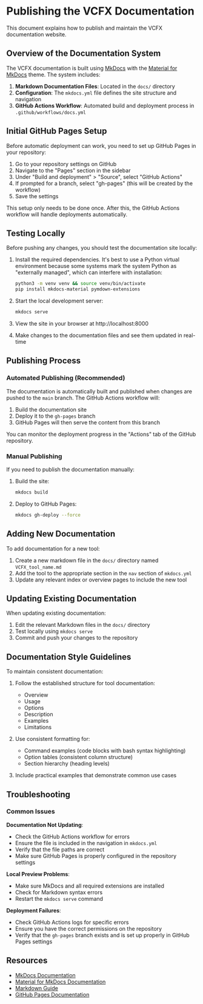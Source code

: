 # Publishing the VCFX Documentation

This document explains how to publish and maintain the VCFX documentation website.

## Overview of the Documentation System

The VCFX documentation is built using [MkDocs](https://www.mkdocs.org/) with the [Material for MkDocs](https://squidfunk.github.io/mkdocs-material/) theme. The system includes:

1. **Markdown Documentation Files**: Located in the `docs/` directory
2. **Configuration**: The `mkdocs.yml` file defines the site structure and navigation
3. **GitHub Actions Workflow**: Automated build and deployment process in `.github/workflows/docs.yml`

## Initial GitHub Pages Setup

Before automatic deployment can work, you need to set up GitHub Pages in your repository:

1. Go to your repository settings on GitHub
2. Navigate to the "Pages" section in the sidebar
3. Under "Build and deployment" > "Source", select "GitHub Actions"
4. If prompted for a branch, select "gh-pages" (this will be created by the workflow)
5. Save the settings

This setup only needs to be done once. After this, the GitHub Actions workflow will handle deployments automatically.

## Testing Locally

Before pushing any changes, you should test the documentation site locally:

1. Install the required dependencies. It's best to use a Python virtual
   environment because some systems mark the system Python as
   "externally managed", which can interfere with installation:
   ```bash
   python3 -m venv venv && source venv/bin/activate
   pip install mkdocs-material pymdown-extensions
   ```

2. Start the local development server:
   ```bash
   mkdocs serve
   ```

3. View the site in your browser at http://localhost:8000

4. Make changes to the documentation files and see them updated in real-time

## Publishing Process

### Automated Publishing (Recommended)

The documentation is automatically built and published when changes are pushed to the `main` branch. The GitHub Actions workflow will:

1. Build the documentation site
2. Deploy it to the `gh-pages` branch
3. GitHub Pages will then serve the content from this branch

You can monitor the deployment progress in the "Actions" tab of the GitHub repository.

### Manual Publishing

If you need to publish the documentation manually:

1. Build the site:
   ```bash
   mkdocs build
   ```

2. Deploy to GitHub Pages:
   ```bash
   mkdocs gh-deploy --force
   ```

## Adding New Documentation

To add documentation for a new tool:

1. Create a new markdown file in the `docs/` directory named `VCFX_tool_name.md`
2. Add the tool to the appropriate section in the `nav` section of `mkdocs.yml`
3. Update any relevant index or overview pages to include the new tool

## Updating Existing Documentation

When updating existing documentation:

1. Edit the relevant Markdown files in the `docs/` directory
2. Test locally using `mkdocs serve`
3. Commit and push your changes to the repository

## Documentation Style Guidelines

To maintain consistent documentation:

1. Follow the established structure for tool documentation:
   - Overview
   - Usage
   - Options
   - Description
   - Examples
   - Limitations

2. Use consistent formatting for:
   - Command examples (code blocks with bash syntax highlighting)
   - Option tables (consistent column structure)
   - Section hierarchy (heading levels)

3. Include practical examples that demonstrate common use cases

## Troubleshooting

### Common Issues

**Documentation Not Updating**:
- Check the GitHub Actions workflow for errors
- Ensure the file is included in the navigation in `mkdocs.yml`
- Verify that the file paths are correct
- Make sure GitHub Pages is properly configured in the repository settings

**Local Preview Problems**:
- Make sure MkDocs and all required extensions are installed
- Check for Markdown syntax errors
- Restart the `mkdocs serve` command

**Deployment Failures**:
- Check GitHub Actions logs for specific errors
- Ensure you have the correct permissions on the repository
- Verify that the `gh-pages` branch exists and is set up properly in GitHub Pages settings

## Resources

- [MkDocs Documentation](https://www.mkdocs.org/)
- [Material for MkDocs Documentation](https://squidfunk.github.io/mkdocs-material/)
- [Markdown Guide](https://www.markdownguide.org/)
- [GitHub Pages Documentation](https://docs.github.com/en/pages) 